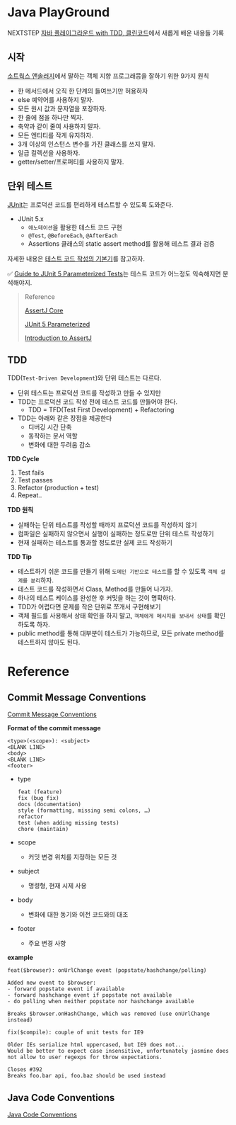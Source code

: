 # Java PlayGround

NEXTSTEP [자바 플레이그라운드 with TDD, 클린코드](https://edu.nextstep.camp/c/9WPRB0ys/)에서 새롭게 배운 내용들 기록

## 시작

[소트웍스 앤솔러지](http://www.yes24.com/Product/Goods/3290339)에서 말하는 객체 지향 프로그래믕을 잘하기 위한 9가지 원칙

- 한 메서드에서 오직 한 단계의 들여쓰기만 허용하자
- else 예약어를 사용하지 말자.
- 모든 원시 값과 문자열을 포장하자.
- 한 줄에 점을 하나만 찍자.
- 축약과 같이 줄여 사용하지 말자.
- 모든 엔티티를 작게 유지하자.
- 3개 이상의 인스턴스 변수를 가진 클래스를 쓰지 말자.
- 일급 컬렉션을 사용하자.
- getter/setter/프로퍼티를 사용하지 말자.

## 단위 테스트

[JUnit](https://junit.org/junit5/)는 프로덕션 코드를 편리하게 테스트할 수 있도록 도와준다.

- JUnit 5.x
  - `애노테이션`을 활용한 테스트 코드 구현
  - `@Test`, `@BeforeEach`, `@AfterEach`
  - Assertions 클래스의 static assert method를 활용해 테스트 결과 검증

자세한 내용은 [테스트 코드 작성의 기본기](https://data-make.tistory.com/733)를 참고하자.

✅ [Guide to JUnit 5 Parameterized Tests](https://www.baeldung.com/parameterized-tests-junit-5)는 테스트 코드가 어느정도 익숙해지면 분석해야지.

> Reference
>
> [AssertJ Core](https://joel-costigliola.github.io/assertj/assertj-core.html)
> 
> [JUnit 5 Parameterized](https://www.baeldung.com/parameterized-tests-junit-5)
> 
> [Introduction to AssertJ](https://www.baeldung.com/introduction-to-assertj)

## TDD

TDD(`Test-Driven Development`)와 단위 테스트는 다르다.
- 단위 테스트는 프로덕션 코드를 작성하고 만들 수 있지만
- TDD는 프로덕션 코드 작성 전에 테스트 코드를 만들어야 한다.
  - TDD = TFD(Test First Development) + Refactoring
- TDD는 아래와 같은 장점을 제공한다
  - 디버깅 시간 단축
  - 동작하는 문서 역할
  - 변화에 대한 두려움 감소

**TDD Cycle**

  1. Test fails
  2. Test passes
  3. Refactor (production + test)
  4. Repeat..

**TDD 원칙**

- 실패하는 단위 테스트를 작성할 때까지 프로덕션 코드를 작성하지 않기
- 컴파일은 실패하지 않으면서 실행이 실패하는 정도로만 단위 테스트 작성하기
- 현재 실패하는 테스트를 통과할 정도로만 실제 코드 작성하기

**TDD Tip**

- 테스트하기 쉬운 코드를 만들기 위해 `도메인 기반으로 테스트`를 할 수 있도록 `객체 설계를 분리`하자.
- 테스트 코드를 작성하면서 Class, Method를 만들어 나가자.
- 하나의 테스트 케이스를 완성한 후 커밋을 하는 것이 명확하다.
- TDD가 어렵다면 문제를 작은 단위로 쪼개서 구현해보기
- 객체 필드를 사용해서 상태 확인을 하지 말고, `객체에게 메시지를 보내서 상태`를 확인하도록 하자.
- public method를 통해 대부분이 테스트가 가능하므로, 모든 private method를 테스트하지 않아도 된다.

# Reference

## Commit Message Conventions

[Commit Message Conventions](https://gist.github.com/stephenparish/9941e89d80e2bc58a153#message-body)

**Format of the commit message**

```text
<type>(<scope>): <subject>
<BLANK LINE>
<body>
<BLANK LINE>
<footer>
```

- type

  ```text
  feat (feature)
  fix (bug fix)
  docs (documentation)
  style (formatting, missing semi colons, …)
  refactor
  test (when adding missing tests)
  chore (maintain)
  ```

- scope
  - 커밋 변경 위치를 지정하는 모든 것
- subject
  - 명령형, 현재 시제 사용
- body
  - 변화에 대한 동기와 이전 코드와의 대조
- footer
  - 주요 변경 사항

**example**

```text
feat($browser): onUrlChange event (popstate/hashchange/polling)

Added new event to $browser:
- forward popstate event if available
- forward hashchange event if popstate not available
- do polling when neither popstate nor hashchange available

Breaks $browser.onHashChange, which was removed (use onUrlChange instead)
```

```text
fix($compile): couple of unit tests for IE9

Older IEs serialize html uppercased, but IE9 does not...
Would be better to expect case insensitive, unfortunately jasmine does
not allow to user regexps for throw expectations.

Closes #392
Breaks foo.bar api, foo.baz should be used instead
```

## Java Code Conventions

[Java Code Conventions](https://data-make.tistory.com/734)
